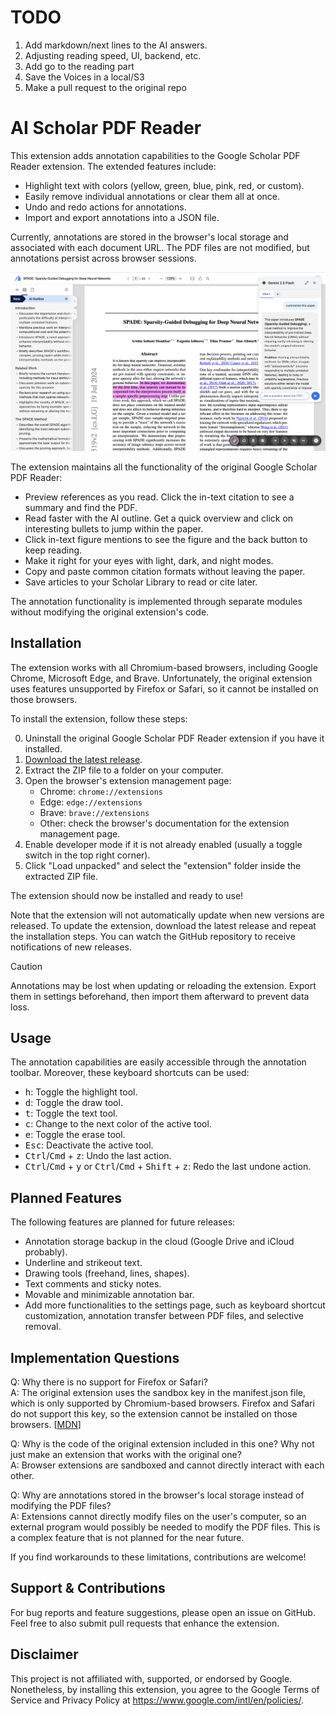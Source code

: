 # TODO
1) Add markdown/next lines to the AI answers. 
2) Adjusting reading speed, UI, backend, etc.
3) Add go to the reading part
4) Save the Voices in a local/S3
5) Make a pull request to the original repo

# AI Scholar PDF Reader

This extension adds annotation capabilities to the Google Scholar PDF Reader extension. The extended features include:

- Highlight text with colors (yellow, green, blue, pink, red, or custom).
- Easily remove individual annotations or clear them all at once.
- Undo and redo actions for annotations.
- Import and export annotations into a JSON file.

Currently, annotations are stored in the browser's local storage and associated with each document URL. The PDF files are not modified, but annotations persist across browser sessions.

![Screenshot](screenshot.png)

The extension maintains all the functionality of the original Google Scholar PDF Reader:

- Preview references as you read. Click the in-text citation to see a summary and find the PDF.
- Read faster with the AI outline. Get a quick overview and click on interesting bullets to jump within the paper.
- Click in-text figure mentions to see the figure and the back button to keep reading.
- Make it right for your eyes with light, dark, and night modes.
- Copy and paste common citation formats without leaving the paper.
- Save articles to your Scholar Library to read or cite later.

The annotation functionality is implemented through separate modules without modifying the original extension's code.

## Installation

The extension works with all Chromium-based browsers, including Google Chrome, Microsoft Edge, and Brave.
Unfortunately, the original extension uses features unsupported by Firefox or Safari, so it cannot be installed on those browsers.

To install the extension, follow these steps:

0. Uninstall the original Google Scholar PDF Reader extension if you have it installed.
1. [Download the latest release](https://github.com/salcc/Scholar-PDF-Reader-with-Annotations/releases/latest).
2. Extract the ZIP file to a folder on your computer.
3. Open the browser's extension management page:
   - Chrome: `chrome://extensions`
   - Edge: `edge://extensions`
   - Brave: `brave://extensions`
   - Other: check the browser's documentation for the extension management page.
4. Enable developer mode if it is not already enabled (usually a toggle switch in the top right corner).
5. Click "Load unpacked" and select the "extension" folder inside the extracted ZIP file.

The extension should now be installed and ready to use!

Note that the extension will not automatically update when new versions are released. To update the extension, download the latest release and repeat the installation steps. You can watch the GitHub repository to receive notifications of new releases.

> [!CAUTION]
> Annotations may be lost when updating or reloading the extension. Export them in settings beforehand, then import them afterward to prevent data loss.

## Usage

The annotation capabilities are easily accessible through the annotation toolbar. Moreover, these keyboard shortcuts can be used:

- <kbd>h</kbd>: Toggle the highlight tool.
- <kbd>d</kbd>: Toggle the draw tool.
- <kbd>t</kbd>: Toggle the text tool.
- <kbd>c</kbd>: Change to the next color of the active tool.
- <kbd>e</kbd>: Toggle the erase tool.
- <kbd>Esc</kbd>: Deactivate the active tool.
- <kbd>Ctrl</kbd>/<kbd>Cmd</kbd> + <kbd>z</kbd>: Undo the last action.
- <kbd>Ctrl</kbd>/<kbd>Cmd</kbd> + <kbd>y</kbd> or <kbd>Ctrl</kbd>/<kbd>Cmd</kbd> + <kbd>Shift</kbd> + <kbd>z</kbd>: Redo the last undone action.

## Planned Features

The following features are planned for future releases:

- Annotation storage backup in the cloud (Google Drive and iCloud probably).
- Underline and strikeout text.
- Drawing tools (freehand, lines, shapes).
- Text comments and sticky notes.
- Movable and minimizable annotation bar.
- Add more functionalities to the settings page, such as keyboard shortcut customization, annotation transfer between PDF files, and selective removal.

## Implementation Questions

Q: Why there is no support for Firefox or Safari?\
A: The original extension uses the sandbox key in the manifest.json file, which is only supported by Chromium-based browsers. Firefox and Safari do not support this key, so the extension cannot be installed on those browsers. [[MDN](https://developer.mozilla.org/en-US/docs/Mozilla/Add-ons/WebExtensions/manifest.json/content_security_policy#browser_compatibility)]

Q: Why is the code of the original extension included in this one? Why not just make an extension that works with the original one?\
A: Browser extensions are sandboxed and cannot directly interact with each other.

Q: Why are annotations stored in the browser's local storage instead of modifying the PDF files?\
A: Extensions cannot directly modify files on the user's computer, so an external program would possibly be needed to modify the PDF files. This is a complex feature that is not planned for the near future.

If you find workarounds to these limitations, contributions are welcome!

## Support & Contributions

For bug reports and feature suggestions, please open an issue on GitHub. Feel free to also submit pull requests that enhance the extension.

## Disclaimer

This project is not affiliated with, supported, or endorsed by Google. Nonetheless, by installing this extension, you agree to the Google Terms of Service and Privacy Policy at https://www.google.com/intl/en/policies/.


